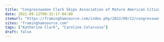 ```yaml
---
title: "Congresswoman Clark Skips Association of Mature American Citizens Forum"
date: 2022-09-12T08:32:17-04:00
itemurl: "https://framinghamsource.com/index.php/2022/09/12/congresswoman-clark-skips-association-of-mature-american-citizens-forum/"
sites: "framinghamsource.com"
tags: ["Katherine Clark", "Caroline Colarusso"]
draft: false
---
```


